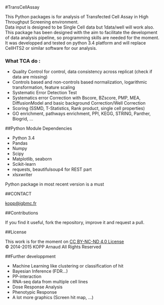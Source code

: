 #TransCellAssay

This Python packages is for analysis of Transfected Cell Assay in High Throughput Screening environment.   
Data input is designed to be Single Cell data but 1data/well will work also.
This package has been designed with the aim to facilitate the development of data analysis pipeline, so programming skills are needed for the moment. 
It was developped and tested on python 3.4 platform and will replace CellHTS2 or similar software for our analysis.

### What TCA do :

* Quality Control for control, data consistency across replicat (check if data are missing)
* Controls based and non-controls based normalization, logarithmic transformation, feature scaling
* Systematic Error Detection Test
* Systematics error Correction with Bscore, BZscore, PMP, MEA, DiffusionModel and basic background Correction/Well Correction
* Scoring (SSMD, T-Statistics, Rank product, single cell properties)
* GO enrichment, pathways enrichment, PPI, KEGG, STRING, Panther, Biogrid, ... 

##Python Module Dependencies

* Python 3.4
* Pandas 
* Numpy 
* Scipy 
* Matplotlib, seaborn
* Scikit-learn 
* requests, beautifulsoup4 for REST part
* xlsxwriter

Python package in most recent version is a must

##CONTACT 
 
kopp@igbmc.fr  

##Contributions 
 
If you find it useful, fork the repository, improve it and request a pull.

##License

This work is for the moment on [CC BY-NC-ND 4.0 License](https://creativecommons.org/licenses/by-nc-nd/4.0/)  
© 2014-2015 KOPP Arnaud All Rights Reserved


##Further developpment

* Machine Learning like clustering or classification of hit
* Bayesian Inference (FDR...)
* PP-interaction
* RNA-seq data from multiple cell lines
* Dose Response Analysis
* Phenotypic Response
* A lot more graphics (Screen hit map, ...)
